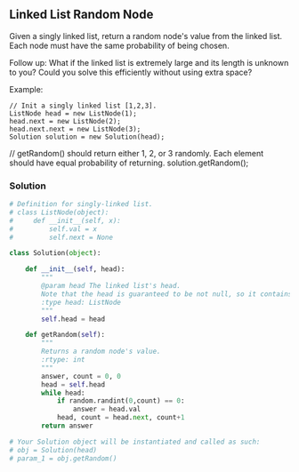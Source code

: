 ## Linked List Random Node

Given a singly linked list, return a random node's value from the linked list. Each node must have the same probability of being chosen.

Follow up:
What if the linked list is extremely large and its length is unknown to you? Could you solve this efficiently without using extra space?

Example:
```
// Init a singly linked list [1,2,3].
ListNode head = new ListNode(1);
head.next = new ListNode(2);
head.next.next = new ListNode(3);
Solution solution = new Solution(head);
```

// getRandom() should return either 1, 2, or 3 randomly. Each element should have equal probability of returning.
solution.getRandom();
### Solution

```python
# Definition for singly-linked list.
# class ListNode(object):
#     def __init__(self, x):
#         self.val = x
#         self.next = None

class Solution(object):

    def __init__(self, head):
        """
        @param head The linked list's head.
        Note that the head is guaranteed to be not null, so it contains at least one node.
        :type head: ListNode
        """
        self.head = head

    def getRandom(self):
        """
        Returns a random node's value.
        :rtype: int
        """
        answer, count = 0, 0
        head = self.head
        while head:
            if random.randint(0,count) == 0:
                answer = head.val
            head, count = head.next, count+1
        return answer

# Your Solution object will be instantiated and called as such:
# obj = Solution(head)
# param_1 = obj.getRandom()
```
